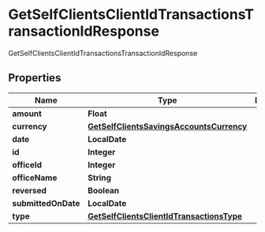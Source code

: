 

# GetSelfClientsClientIdTransactionsTransactionIdResponse

GetSelfClientsClientIdTransactionsTransactionIdResponse

## Properties

| Name | Type | Description | Notes |
|------------ | ------------- | ------------- | -------------|
|**amount** | **Float** |  |  [optional] |
|**currency** | [**GetSelfClientsSavingsAccountsCurrency**](GetSelfClientsSavingsAccountsCurrency.md) |  |  [optional] |
|**date** | **LocalDate** |  |  [optional] |
|**id** | **Integer** |  |  [optional] |
|**officeId** | **Integer** |  |  [optional] |
|**officeName** | **String** |  |  [optional] |
|**reversed** | **Boolean** |  |  [optional] |
|**submittedOnDate** | **LocalDate** |  |  [optional] |
|**type** | [**GetSelfClientsClientIdTransactionsType**](GetSelfClientsClientIdTransactionsType.md) |  |  [optional] |



